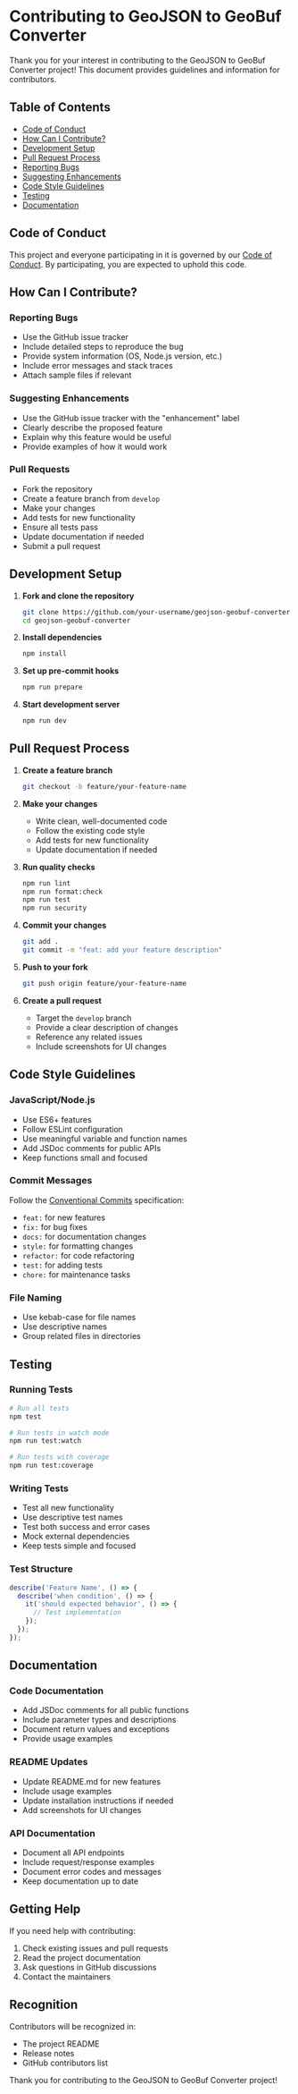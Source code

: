 # Contributing to GeoJSON to GeoBuf Converter

Thank you for your interest in contributing to the GeoJSON to GeoBuf Converter project! This document provides guidelines and information for contributors.

## Table of Contents

- [Code of Conduct](#code-of-conduct)
- [How Can I Contribute?](#how-can-i-contribute)
- [Development Setup](#development-setup)
- [Pull Request Process](#pull-request-process)
- [Reporting Bugs](#reporting-bugs)
- [Suggesting Enhancements](#suggesting-enhancements)
- [Code Style Guidelines](#code-style-guidelines)
- [Testing](#testing)
- [Documentation](#documentation)

## Code of Conduct

This project and everyone participating in it is governed by our [Code of Conduct](CODE_OF_CONDUCT.md). By participating, you are expected to uphold this code.

## How Can I Contribute?

### Reporting Bugs

- Use the GitHub issue tracker
- Include detailed steps to reproduce the bug
- Provide system information (OS, Node.js version, etc.)
- Include error messages and stack traces
- Attach sample files if relevant

### Suggesting Enhancements

- Use the GitHub issue tracker with the "enhancement" label
- Clearly describe the proposed feature
- Explain why this feature would be useful
- Provide examples of how it would work

### Pull Requests

- Fork the repository
- Create a feature branch from `develop`
- Make your changes
- Add tests for new functionality
- Ensure all tests pass
- Update documentation if needed
- Submit a pull request

## Development Setup

1. **Fork and clone the repository**

   ```bash
   git clone https://github.com/your-username/geojson-geobuf-converter.git
   cd geojson-geobuf-converter
   ```

2. **Install dependencies**

   ```bash
   npm install
   ```

3. **Set up pre-commit hooks**

   ```bash
   npm run prepare
   ```

4. **Start development server**
   ```bash
   npm run dev
   ```

## Pull Request Process

1. **Create a feature branch**

   ```bash
   git checkout -b feature/your-feature-name
   ```

2. **Make your changes**

   - Write clean, well-documented code
   - Follow the existing code style
   - Add tests for new functionality
   - Update documentation if needed

3. **Run quality checks**

   ```bash
   npm run lint
   npm run format:check
   npm run test
   npm run security
   ```

4. **Commit your changes**

   ```bash
   git add .
   git commit -m "feat: add your feature description"
   ```

5. **Push to your fork**

   ```bash
   git push origin feature/your-feature-name
   ```

6. **Create a pull request**
   - Target the `develop` branch
   - Provide a clear description of changes
   - Reference any related issues
   - Include screenshots for UI changes

## Code Style Guidelines

### JavaScript/Node.js

- Use ES6+ features
- Follow ESLint configuration
- Use meaningful variable and function names
- Add JSDoc comments for public APIs
- Keep functions small and focused

### Commit Messages

Follow the [Conventional Commits](https://www.conventionalcommits.org/) specification:

- `feat:` for new features
- `fix:` for bug fixes
- `docs:` for documentation changes
- `style:` for formatting changes
- `refactor:` for code refactoring
- `test:` for adding tests
- `chore:` for maintenance tasks

### File Naming

- Use kebab-case for file names
- Use descriptive names
- Group related files in directories

## Testing

### Running Tests

```bash
# Run all tests
npm test

# Run tests in watch mode
npm run test:watch

# Run tests with coverage
npm run test:coverage
```

### Writing Tests

- Test all new functionality
- Use descriptive test names
- Test both success and error cases
- Mock external dependencies
- Keep tests simple and focused

### Test Structure

```javascript
describe('Feature Name', () => {
  describe('when condition', () => {
    it('should expected behavior', () => {
      // Test implementation
    });
  });
});
```

## Documentation

### Code Documentation

- Add JSDoc comments for all public functions
- Include parameter types and descriptions
- Document return values and exceptions
- Provide usage examples

### README Updates

- Update README.md for new features
- Include usage examples
- Update installation instructions if needed
- Add screenshots for UI changes

### API Documentation

- Document all API endpoints
- Include request/response examples
- Document error codes and messages
- Keep documentation up to date

## Getting Help

If you need help with contributing:

1. Check existing issues and pull requests
2. Read the project documentation
3. Ask questions in GitHub discussions
4. Contact the maintainers

## Recognition

Contributors will be recognized in:

- The project README
- Release notes
- GitHub contributors list

Thank you for contributing to the GeoJSON to GeoBuf Converter project!
